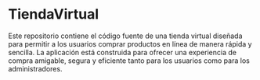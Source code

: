 # TiendaVirtual
Este repositorio contiene el código fuente de una tienda virtual diseñada para permitir a los usuarios comprar productos en línea de manera rápida y sencilla. La aplicación está construida para ofrecer una experiencia de compra amigable, segura y eficiente tanto para los usuarios como para los administradores.
